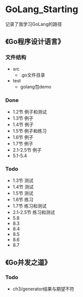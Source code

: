 # GoLang_Starting
记录了我学习GoLang的路径
## 《Go程序设计语言》
### 文件结构
- src 
  - .go文件目录
- test  
  - golang包demo

### Done
- 1.2节 例子和测试
- 1.3节 例子
- 1.4节 例子
- 1.5节 例子和练习
- 1.6节 例子
- 1.7节 例子
- 2.1-2.5节 例子
- 5.1-5.4
### Todo
- 1.3节 测试
- 1.4节 测试
- 1.5节 测试
- 1.6节 练习
- 1.7节 练习和测试
- 2.1-2.5节 练习和测试
- 5.8
- 8.3
- 8.4
- 8.5
- 8.6
- 8.7



## 《Go并发之道》
### Todo
- ch3/generator结果与期望不符